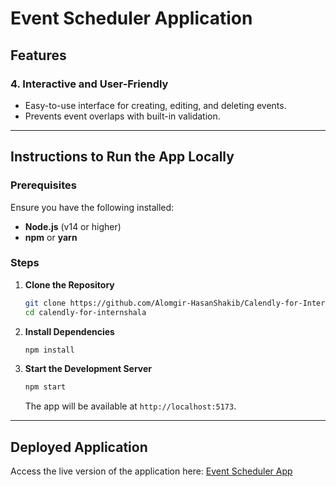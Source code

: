 # Event Scheduler Application

## Features


### 4. **Interactive and User-Friendly**
- Easy-to-use interface for creating, editing, and deleting events.
- Prevents event overlaps with built-in validation.

---

## Instructions to Run the App Locally

### Prerequisites
Ensure you have the following installed:
- **Node.js** (v14 or higher)
- **npm** or **yarn**

### Steps

1. **Clone the Repository**
   ```bash
   git clone https://github.com/Alomgir-HasanShakib/Calendly-for-Internshala.git
   cd calendly-for-internshala
   ```

2. **Install Dependencies**
   ```bash
   npm install
   ```

3. **Start the Development Server**
   ```bash
   npm start
   ```
   The app will be available at `http://localhost:5173`.


---

## Deployed Application
Access the live version of the application here:
[Event Scheduler App](https://calender-intern.netlify.app/)

